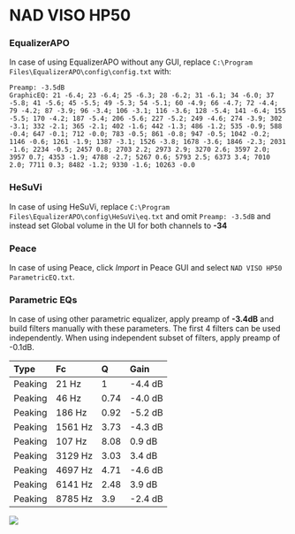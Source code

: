 # NAD VISO HP50

### EqualizerAPO
In case of using EqualizerAPO without any GUI, replace `C:\Program Files\EqualizerAPO\config\config.txt`
with:
```
Preamp: -3.5dB
GraphicEQ: 21 -6.4; 23 -6.4; 25 -6.3; 28 -6.2; 31 -6.1; 34 -6.0; 37 -5.8; 41 -5.6; 45 -5.5; 49 -5.3; 54 -5.1; 60 -4.9; 66 -4.7; 72 -4.4; 79 -4.2; 87 -3.9; 96 -3.4; 106 -3.1; 116 -3.6; 128 -5.4; 141 -6.4; 155 -5.5; 170 -4.2; 187 -5.4; 206 -5.6; 227 -5.2; 249 -4.6; 274 -3.9; 302 -3.1; 332 -2.1; 365 -2.1; 402 -1.6; 442 -1.3; 486 -1.2; 535 -0.9; 588 -0.4; 647 -0.1; 712 -0.0; 783 -0.5; 861 -0.8; 947 -0.5; 1042 -0.2; 1146 -0.6; 1261 -1.9; 1387 -3.1; 1526 -3.8; 1678 -3.6; 1846 -2.3; 2031 -1.6; 2234 -0.5; 2457 0.8; 2703 2.2; 2973 2.9; 3270 2.6; 3597 2.0; 3957 0.7; 4353 -1.9; 4788 -2.7; 5267 0.6; 5793 2.5; 6373 3.4; 7010 2.0; 7711 0.3; 8482 -1.2; 9330 -1.6; 10263 -0.0
```

### HeSuVi
In case of using HeSuVi, replace `C:\Program Files\EqualizerAPO\config\HeSuVi\eq.txt` and omit `Preamp:
-3.5dB` and instead set Global volume in the UI for both channels to **-34**

### Peace
In case of using Peace, click *Import* in Peace GUI and select `NAD VISO HP50 ParametricEQ.txt`.

### Parametric EQs
In case of using other parametric equalizer, apply preamp of **-3.4dB** and build filters manually
with these parameters. The first 4 filters can be used independently.
When using independent subset of filters, apply preamp of -0.1dB.

| Type    | Fc      |    Q | Gain    |
|:--------|:--------|:-----|:--------|
| Peaking | 21 Hz   | 1    | -4.4 dB |
| Peaking | 46 Hz   | 0.74 | -4.0 dB |
| Peaking | 186 Hz  | 0.92 | -5.2 dB |
| Peaking | 1561 Hz | 3.73 | -4.3 dB |
| Peaking | 107 Hz  | 8.08 | 0.9 dB  |
| Peaking | 3129 Hz | 3.03 | 3.4 dB  |
| Peaking | 4697 Hz | 4.71 | -4.6 dB |
| Peaking | 6141 Hz | 2.48 | 3.9 dB  |
| Peaking | 8785 Hz | 3.9  | -2.4 dB |

![](https://raw.githubusercontent.com/jaakkopasanen/AutoEq/master/results/headphonecom/sbaf-serious/NAD%20VISO%20HP50/NAD%20VISO%20HP50.png)